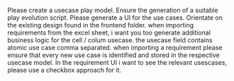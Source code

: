 Please create a usecase play model.
Ensure the generation of a suitable play evolution script.
Please generate a UI for the use cases. Orientate on the existing design found in the frontend folder.
when importing requirements from the excel sheet, i want you too generate additional business logic for the cell / colum usecase.
the usecase field contains atomic use case comma separated.
when importing a requirement please ensure that every new use case is identified and stored in the respective usecase model.
In the requirement UI i want to see the relevant usescases, please use a checkbox approach for it.

